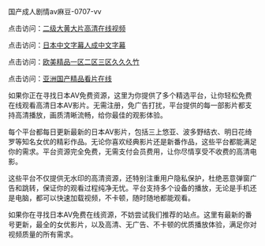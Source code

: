 
国产成人剧情av麻豆-0707-vv


点击访问：<a href="https://gfd-5xg.pages.dev/">二级大黄大片高清在线视频</a>

点击访问：<a href="https://gda-c7m.pages.dev/">日本中文字幕人成中文字幕</a>

点击访问：<a href="https://vassv.pages.dev/">欧美精品一区二区三区久久久竹</a>

点击访问：<a href="https://gfd-5xg.pages.dev/">亚洲国产精品看片在线</a>

如果你正在寻找日本AV免费资源，这里为你提供了多个精选平台，让你轻松免费在线观看高清日本AV影片。无需注册，免广告打扰，平台提供的每一部影片都支持高清播放，画质清晰流畅，给你最佳的观影体验。

每个平台都每日更新最新的日本AV影片，包括三上悠亚、波多野结衣、明日花绮罗等知名女优的精彩作品。无论你喜欢经典影片还是新番作品，这些平台都能满足你的需求。平台资源完全免费，无需支付会员费用，让你尽情享受不收费的高清电影。

这些平台不仅提供无水印的高清资源，还特别注重用户隐私保护，杜绝恶意弹窗广告和跳转，保证你的观看过程纯净无忧。平台支持多个设备的播放，无论是手机还是电脑，都可以快速加载视频，不卡顿，随时随地都能观看。

如果你在寻找日本AV免费在线资源，不妨尝试我们推荐的站点。这里有最新的番号更新，最全的女优影片，以及高清、无广告、不卡顿的优质播放体验，满足你对视频质量的所有需求。
<span style="display:none;">[Canonical link](）</span>
